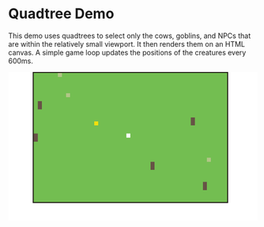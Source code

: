 # Quadtree Demo

This demo uses quadtrees to select only the cows, goblins, and NPCs that are within the relatively small viewport. It then renders them on an HTML canvas. A simple game loop updates the positions of the creatures every 600ms.

![Demo](example.png)
